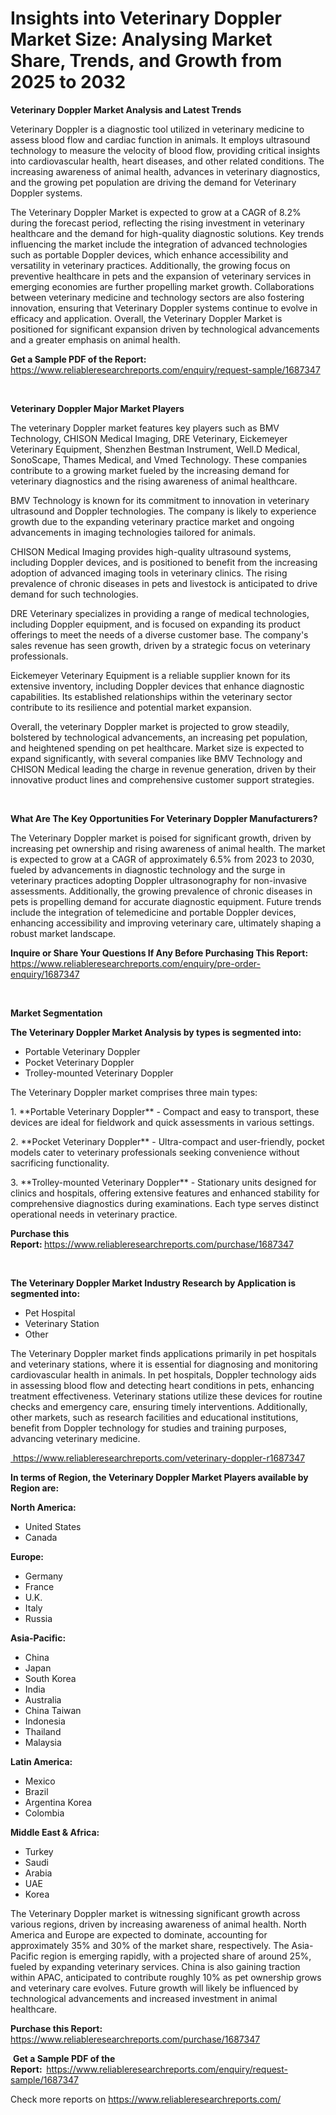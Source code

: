 <p><h1>Insights into Veterinary Doppler Market Size: Analysing Market Share, Trends, and Growth from 2025 to 2032</h1></p><p><strong>Veterinary Doppler Market Analysis and Latest Trends</strong></p>
<p><p>Veterinary Doppler is a diagnostic tool utilized in veterinary medicine to assess blood flow and cardiac function in animals. It employs ultrasound technology to measure the velocity of blood flow, providing critical insights into cardiovascular health, heart diseases, and other related conditions. The increasing awareness of animal health, advances in veterinary diagnostics, and the growing pet population are driving the demand for Veterinary Doppler systems.</p><p>The Veterinary Doppler Market is expected to grow at a CAGR of 8.2% during the forecast period, reflecting the rising investment in veterinary healthcare and the demand for high-quality diagnostic solutions. Key trends influencing the market include the integration of advanced technologies such as portable Doppler devices, which enhance accessibility and versatility in veterinary practices. Additionally, the growing focus on preventive healthcare in pets and the expansion of veterinary services in emerging economies are further propelling market growth. Collaborations between veterinary medicine and technology sectors are also fostering innovation, ensuring that Veterinary Doppler systems continue to evolve in efficacy and application. Overall, the Veterinary Doppler Market is positioned for significant expansion driven by technological advancements and a greater emphasis on animal health.</p></p>
<p><strong>Get a Sample PDF of the Report:&nbsp;</strong> <a href="https://www.reliableresearchreports.com/enquiry/request-sample/1687347?utm_campaign=2224&utm_medium=2&utm_source=Github&utm_content=ia&utm_term=03032025&utm_id=veterinary-doppler">https://www.reliableresearchreports.com/enquiry/request-sample/1687347</a></p>
<p>&nbsp;</p>
<p><strong>Veterinary Doppler Major Market Players</strong></p>
<p><p>The veterinary Doppler market features key players such as BMV Technology, CHISON Medical Imaging, DRE Veterinary, Eickemeyer Veterinary Equipment, Shenzhen Bestman Instrument, Well.D Medical, SonoScape, Thames Medical, and Vmed Technology. These companies contribute to a growing market fueled by the increasing demand for veterinary diagnostics and the rising awareness of animal healthcare.</p><p>BMV Technology is known for its commitment to innovation in veterinary ultrasound and Doppler technologies. The company is likely to experience growth due to the expanding veterinary practice market and ongoing advancements in imaging technologies tailored for animals.</p><p>CHISON Medical Imaging provides high-quality ultrasound systems, including Doppler devices, and is positioned to benefit from the increasing adoption of advanced imaging tools in veterinary clinics. The rising prevalence of chronic diseases in pets and livestock is anticipated to drive demand for such technologies.</p><p>DRE Veterinary specializes in providing a range of medical technologies, including Doppler equipment, and is focused on expanding its product offerings to meet the needs of a diverse customer base. The company's sales revenue has seen growth, driven by a strategic focus on veterinary professionals.</p><p>Eickemeyer Veterinary Equipment is a reliable supplier known for its extensive inventory, including Doppler devices that enhance diagnostic capabilities. Its established relationships within the veterinary sector contribute to its resilience and potential market expansion.</p><p>Overall, the veterinary Doppler market is projected to grow steadily, bolstered by technological advancements, an increasing pet population, and heightened spending on pet healthcare. Market size is expected to expand significantly, with several companies like BMV Technology and CHISON Medical leading the charge in revenue generation, driven by their innovative product lines and comprehensive customer support strategies.</p></p>
<p>&nbsp;</p>
<p><strong>What Are The Key Opportunities For Veterinary Doppler Manufacturers?</strong></p>
<p><p>The Veterinary Doppler market is poised for significant growth, driven by increasing pet ownership and rising awareness of animal health. The market is expected to grow at a CAGR of approximately 6.5% from 2023 to 2030, fueled by advancements in diagnostic technology and the surge in veterinary practices adopting Doppler ultrasonography for non-invasive assessments. Additionally, the growing prevalence of chronic diseases in pets is propelling demand for accurate diagnostic equipment. Future trends include the integration of telemedicine and portable Doppler devices, enhancing accessibility and improving veterinary care, ultimately shaping a robust market landscape.</p></p>
<p><strong>Inquire or Share Your Questions If Any Before Purchasing This Report:</strong> <a href="https://www.reliableresearchreports.com/enquiry/pre-order-enquiry/1687347?utm_campaign=2224&utm_medium=2&utm_source=Github&utm_content=ia&utm_term=03032025&utm_id=veterinary-doppler">https://www.reliableresearchreports.com/enquiry/pre-order-enquiry/1687347</a></p>
<p>&nbsp;</p>
<p><strong>Market Segmentation</strong></p>
<p><strong>The Veterinary Doppler Market Analysis by types is segmented into:</strong></p>
<p><ul><li>Portable Veterinary Doppler</li><li>Pocket Veterinary Doppler</li><li>Trolley-mounted Veterinary Doppler</li></ul></p>
<p><p>The Veterinary Doppler market comprises three main types: </p><p>1. **Portable Veterinary Doppler** - Compact and easy to transport, these devices are ideal for fieldwork and quick assessments in various settings. </p><p>2. **Pocket Veterinary Doppler** - Ultra-compact and user-friendly, pocket models cater to veterinary professionals seeking convenience without sacrificing functionality. </p><p>3. **Trolley-mounted Veterinary Doppler** - Stationary units designed for clinics and hospitals, offering extensive features and enhanced stability for comprehensive diagnostics during examinations. Each type serves distinct operational needs in veterinary practice.</p></p>
<p><strong>Purchase this Report:&nbsp;</strong><a href="https://www.reliableresearchreports.com/purchase/1687347?utm_campaign=2224&utm_medium=2&utm_source=Github&utm_content=ia&utm_term=03032025&utm_id=veterinary-doppler">https://www.reliableresearchreports.com/purchase/1687347</a></p>
<p>&nbsp;</p>
<p><strong>The Veterinary Doppler Market Industry Research by Application is segmented into:</strong></p>
<p><ul><li>Pet Hospital</li><li>Veterinary Station</li><li>Other</li></ul></p>
<p><p>The Veterinary Doppler market finds applications primarily in pet hospitals and veterinary stations, where it is essential for diagnosing and monitoring cardiovascular health in animals. In pet hospitals, Doppler technology aids in assessing blood flow and detecting heart conditions in pets, enhancing treatment effectiveness. Veterinary stations utilize these devices for routine checks and emergency care, ensuring timely interventions. Additionally, other markets, such as research facilities and educational institutions, benefit from Doppler technology for studies and training purposes, advancing veterinary medicine.</p></p>
<p><a href="https://www.reliableresearchreports.com/veterinary-doppler-r1687347?utm_campaign=2224&utm_medium=2&utm_source=Github&utm_content=ia&utm_term=03032025&utm_id=veterinary-doppler">&nbsp;https://www.reliableresearchreports.com/veterinary-doppler-r1687347</a></p>
<p><strong>In terms of Region, the Veterinary Doppler Market Players available by Region are:</strong></p>
<p>
    <p> <strong> North America: </strong>
        <ul>
            <li>United States</li>
            <li>Canada</li>
        </ul>
        </p> 
    <p> <strong> Europe: </strong>
        <ul>
            <li>Germany</li>
            <li>France</li>
            <li>U.K.</li>
            <li>Italy</li>
            <li>Russia</li>
        </ul>
        </p> 
    <p> <strong> Asia-Pacific: </strong>
        <ul>
            <li>China</li>
            <li>Japan</li>
            <li>South Korea</li>
            <li>India</li>
            <li>Australia</li>
            <li>China Taiwan</li>
            <li>Indonesia</li>
            <li>Thailand</li>
            <li>Malaysia</li>
        </ul>
        </p> 
    <p> <strong> Latin America: </strong>
        <ul>
            <li>Mexico</li>
            <li>Brazil</li>
            <li>Argentina Korea</li>
            <li>Colombia</li>
        </ul>
        </p> 
    <p> <strong> Middle East & Africa: </strong>
        <ul>
            <li>Turkey</li>
            <li>Saudi</li>
            <li>Arabia</li>
            <li>UAE</li>
            <li>Korea</li>
        </ul>
    </p>
    </p>
<p><p>The Veterinary Doppler market is witnessing significant growth across various regions, driven by increasing awareness of animal health. North America and Europe are expected to dominate, accounting for approximately 35% and 30% of the market share, respectively. The Asia-Pacific region is emerging rapidly, with a projected share of around 25%, fueled by expanding veterinary services. China is also gaining traction within APAC, anticipated to contribute roughly 10% as pet ownership grows and veterinary care evolves. Future growth will likely be influenced by technological advancements and increased investment in animal healthcare.</p></p>
<p><strong>Purchase this Report: </strong><a href="https://www.reliableresearchreports.com/purchase/1687347?utm_campaign=2224&utm_medium=2&utm_source=Github&utm_content=ia&utm_term=03032025&utm_id=veterinary-doppler">https://www.reliableresearchreports.com/purchase/1687347</a></p>
<p>&nbsp;<strong>Get a Sample PDF of the Report:&nbsp;&nbsp;</strong><a href="https://www.reliableresearchreports.com/enquiry/request-sample/1687347?utm_campaign=2224&utm_medium=2&utm_source=Github&utm_content=ia&utm_term=03032025&utm_id=veterinary-doppler">https://www.reliableresearchreports.com/enquiry/request-sample/1687347</a></p>
<p><strong></strong></p>
<p>Check more reports on <a href="https://www.reliableresearchreports.com/?utm_campaign=2224&utm_medium=2&utm_source=Github&utm_content=ia&utm_term=03032025&utm_id=veterinary-doppler">https://www.reliableresearchreports.com/</a></p>